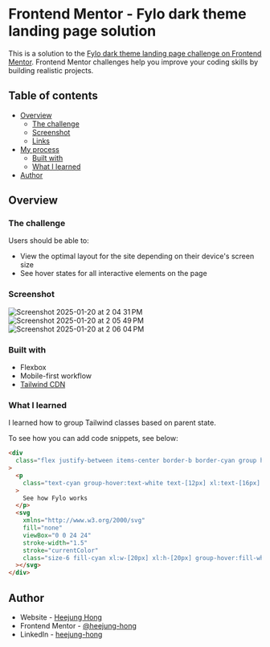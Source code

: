 # Frontend Mentor - Fylo dark theme landing page solution

This is a solution to the [Fylo dark theme landing page challenge on Frontend Mentor](https://www.frontendmentor.io/challenges/fylo-dark-theme-landing-page-5ca5f2d21e82137ec91a50fd). Frontend Mentor challenges help you improve your coding skills by building realistic projects.

## Table of contents

- [Overview](#overview)
  - [The challenge](#the-challenge)
  - [Screenshot](#screenshot)
  - [Links](#links)
- [My process](#my-process)
  - [Built with](#built-with)
  - [What I learned](#what-i-learned)
- [Author](#author)

## Overview

### The challenge

Users should be able to:

- View the optimal layout for the site depending on their device's screen size
- See hover states for all interactive elements on the page

### Screenshot

![Screenshot 2025-01-20 at 2 04 31 PM](https://github.com/user-attachments/assets/64124b22-6777-48b5-89df-568b40ed9cd1)
![Screenshot 2025-01-20 at 2 05 49 PM](https://github.com/user-attachments/assets/66943a28-bb76-47ce-b61c-c983ac08e863)
![Screenshot 2025-01-20 at 2 06 04 PM](https://github.com/user-attachments/assets/862c3fe8-0a7d-4ba7-9b59-a0a9b7c1da94)

### Built with

- Flexbox
- Mobile-first workflow
- [Tailwind CDN](https://tailwindcss.com/docs/installation/play-cdn)

### What I learned

I learned how to group Tailwind classes based on parent state.

To see how you can add code snippets, see below:

```html
<div
  class="flex justify-between items-center border-b border-cyan group hover:border-white w-[139px] xl:w-[176px] pb-[5px] mt-[15px] xl:mt-[24px]"
>
  <p
    class="text-cyan group-hover:text-white text-[12px] xl:text-[16px] mr-[5px] xl:mr-[10px]"
  >
    See how Fylo works
  </p>
  <svg
    xmlns="http://www.w3.org/2000/svg"
    fill="none"
    viewBox="0 0 24 24"
    stroke-width="1.5"
    stroke="currentColor"
    class="size-6 fill-cyan xl:w-[20px] xl:h-[20px] group-hover:fill-white"
  ></svg>
</div>
```

## Author

- Website - [Heejung Hong](https://heejunghong.com/)
- Frontend Mentor - [@heejung-hong](https://www.frontendmentor.io/profile/heejung-hong)
- LinkedIn - [heejung-hong](https://www.linkedin.com/in/heejung-hong/)
